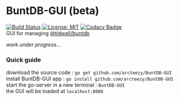 # BuntDB-GUI (beta)
[![Build Status](https://travis-ci.com/illuminati-RV/BuntDB-GUI.svg?branch=master)](https://travis-ci.com/illuminati-RV/BuntDB-GUI) 
[![License: MIT](https://img.shields.io/badge/License-MIT-yellow.svg)](https://opensource.org/licenses/MIT)
[![Codacy Badge](https://api.codacy.com/project/badge/Grade/0a3a1be2ab3a411b8509b1335c27a694)](https://www.codacy.com/app/illuminati-RV/BuntDB-GUI?utm_source=github.com&amp;utm_medium=referral&amp;utm_content=illuminati-RV/BuntDB-GUI&amp;utm_campaign=Badge_Grade)
</br>
GUI for managing [@tidwall/buntdb](https://github.com/tidwall/buntdb)

<i>work under progress...</i>

### Quick guide
download the source code : `go get github.com/arcteezy/BuntDB-GUI`</br>
install BuntDB-GUI app : `go install github.com/arcteezy/BuntDB-GUI`</br>
start the go-server in a new terminal : `BuntDB-GUI` </br>
the GUI will be loaded at `localhost:8080`  